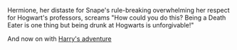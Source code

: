 Hermione, her distaste for Snape's rule-breaking
overwhelming her respect for Hogwart's professors,
screams "How could you do this? Being a Death Eater is
one thing but being drunk at Hogwarts is
unforgivable!"

And now on with [Harry's adventure](../hermione/hermioneHere.md)
